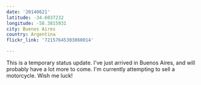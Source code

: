 ```yaml
---
date: '20140621'
latitude: -34.6037232
longitude: -58.3815931
city: Buenos Aires
country: Argentina
flickr_link: '72157645303860014'

---
```


This is a temporary status update. I've just arrived in Buenos Aires, and will probably have a lot more to come. I'm currently attempting to sell a motorcycle. Wish me luck!


